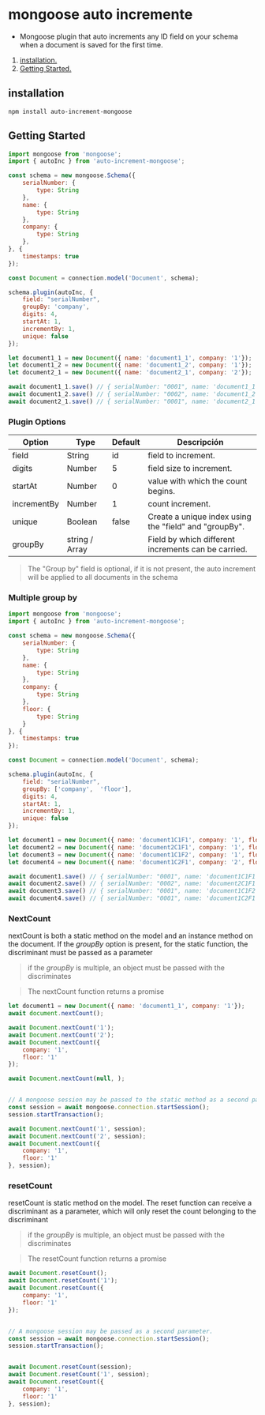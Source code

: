 # mongoose auto incremente

- Mongoose plugin that auto increments any ID field on your schema when a document is saved for the first time.

1. [installation.](#id1)
2. [Getting Started.](#id2)

## installation <a name="id1"></a>

```
npm install auto-increment-mongoose
```

## Getting Started <a name="id2"></a>

```javascript
import mongoose from 'mongoose';
import { autoInc } from 'auto-increment-mongoose';

const schema = new mongoose.Schema({
    serialNumber: {
        type: String
    },
    name: {
        type: String
    },
    company: {
        type: String
    },
}, {
    timestamps: true
});

const Document = connection.model('Document', schema);

schema.plugin(autoInc, {
    field: "serialNumber",
    groupBy: 'company',
    digits: 4,
    startAt: 1,
    incrementBy: 1,
    unique: false
});

let document1_1 = new Document({ name: 'document1_1', company: '1'});
let document1_2 = new Document({ name: 'document1_2', company: '1'});
let document2_1 = new Document({ name: 'document2_1', company: '2'});

await document1_1.save() // { serialNumber: "0001", name: 'document1_1', company: '1' }
await document1_2.save() // { serialNumber: "0002", name: 'document1_2', company: '1' }
await document2_1.save() // { serialNumber: "0001", name: 'document2_1', company: '2' }

```

### Plugin Options

| Option      | Type           | Default | Descripción                                            | 
|-------------|----------------|---------|--------------------------------------------------------|
| field       | String         | id      | field to increment.                                    |
| digits      | Number         | 5       | field size to increment.                               |
| startAt     | Number         | 0       | value with which the count begins.                     |
| incrementBy | Number         | 1       | count increment.                                       |
| unique      | Boolean        | false   | Create a unique index using the "field" and "groupBy". |
| groupBy     | string / Array |         | Field by which different increments can be carried.    |

> The "Group by" field is optional, if it is not present, the auto increment will be applied to all documents in the schema

### Multiple group by

```javascript
import mongoose from 'mongoose';
import { autoInc } from 'auto-increment-mongoose';

const schema = new mongoose.Schema({
    serialNumber: {
        type: String
    },
    name: {
        type: String
    },
    company: {
        type: String
    },
    floor: {
        type: String
    }
}, {
    timestamps: true
});

const Document = connection.model('Document', schema);

schema.plugin(autoInc, {
    field: "serialNumber",
    groupBy: ['company',  'floor'],
    digits: 4,
    startAt: 1,
    incrementBy: 1,
    unique: false
});

let document1 = new Document({ name: 'document1C1F1', company: '1', floor: '1'});
let document2 = new Document({ name: 'document2C1F1', company: '1', floor: '1'});
let document3 = new Document({ name: 'document1C1F2', company: '1', floor: '2'});
let document4 = new Document({ name: 'document1C2F1', company: '2', floor: '1'});

await document1.save() // { serialNumber: "0001", name: 'document1C1F1', company: '1', floor: '1' }
await document2.save() // { serialNumber: "0002", name: 'document2C1F1', company: '1', floor: '1' }
await document3.save() // { serialNumber: "0001", name: 'document1C1F2', company: '2', floor: '2' }
await document4.save() // { serialNumber: "0001", name: 'document1C2F1', company: '2', floor: '1' }

```

### NextCount

nextCount is both a static method on the model and an instance method on the document.
If the _groupBy_ option is present, for the static function, the discriminant must be passed as a parameter
> if the _groupBy_ is multiple, an object must be passed with the discriminates

> The nextCount function returns a promise 

```javascript
let document1 = new Document({ name: 'document1_1', company: '1'});
await document.nextCount();

await Document.nextCount('1');
await Document.nextCount('2');
await Document.nextCount({
    company: '1', 
    floor: '1'
});

await Document.nextCount(null, );


// A mongoose session may be passed to the static method as a second parameter.
const session = await mongoose.connection.startSession();
session.startTransaction();

await Document.nextCount('1', session);
await Document.nextCount('2', session);
await Document.nextCount({
    company: '1', 
    floor: '1'
}, session);
```

### resetCount

resetCount is static method on the model.
The reset function can receive a discriminant as a parameter, which will only reset the count belonging to the discriminant

> if the _groupBy_ is multiple, an object must be passed with the discriminates

> The resetCount function returns a promise

```javascript
await Document.resetCount();
await Document.resetCount('1');
await Document.resetCount({
    company: '1',
    floor: '1'
});


// A mongoose session may be passed as a second parameter.
const session = await mongoose.connection.startSession();
session.startTransaction();


await Document.resetCount(session);
await Document.resetCount('1', session);
await Document.resetCount({
    company: '1',
    floor: '1'
}, session);
```

